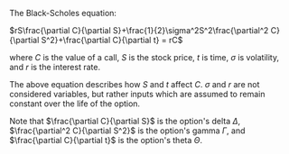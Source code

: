 The Black-Scholes equation: 

$rS\frac{\partial C}{\partial S}+\frac{1}{2}\sigma^2S^2\frac{\partial^2 C}{\partial S^2}+\frac{\partial C}{\partial t} = rC$

where $C$ is the value of a call, $S$ is the stock price, $t$ is time, $\sigma$ is volatility, and $r$ is the interest rate. 

The above equation describes how $S$ and $t$ affect $C$. $\sigma$ and $r$ are not considered variables, but rather inputs which are assumed to remain constant over the life of the option.

Note that $\frac{\partial C}{\partial S}$ is the option's delta $\Delta$, $\frac{\partial^2 C}{\partial S^2}$ is the option's gamma $\Gamma$, and $\frac{\partial C}{\partial t}$ is the option's theta $\Theta$.

